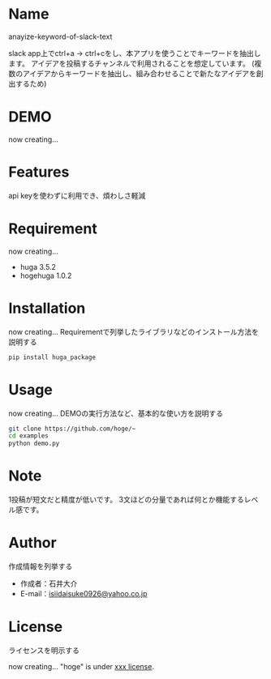 # Name

anayize-keyword-of-slack-text

slack app上でctrl+a -> ctrl+cをし、本アプリを使うことでキーワードを抽出します。
アイデアを投稿するチャンネルで利用されることを想定しています。
(複数のアイデアからキーワードを抽出し、組み合わせることで新たなアイデアを創出するため)

# DEMO

now creating...

# Features

api keyを使わずに利用でき、煩わしさ軽減

# Requirement

now creating...

* huga 3.5.2
* hogehuga 1.0.2

# Installation

now creating...
Requirementで列挙したライブラリなどのインストール方法を説明する

```bash
pip install huga_package
```

# Usage

now creating...
DEMOの実行方法など、基本的な使い方を説明する

```bash
git clone https://github.com/hoge/~
cd examples
python demo.py
```

# Note

1投稿が短文だと精度が低いです。
3文ほどの分量であれば何とか機能するレベル感です。

# Author

作成情報を列挙する

* 作成者：石井大介
* E-mail：isiidaisuke0926@yahoo.co.jp

# License
ライセンスを明示する

now creating...
"hoge" is under [xxx license](https://en.wikipedia.org/wiki/xxx_License).

